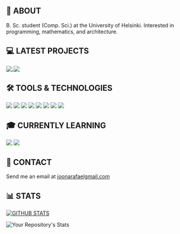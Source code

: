 ## :wave: ABOUT
B. Sc. student (Comp. Sci.) at the University of Helsinki. Interested in programming, mathematics, and architecture.

## :computer: LATEST PROJECTS
<a href="https://blastcalc.vercel.app/">
  <img align="center" src="https://github-readme-stats.vercel.app/api/pin/?username=joonarafael&repo=blast-calc&theme=dark" />
</a>
<a href="https://visualpathfinder.vercel.app/">
  <img align="center" src="https://github-readme-stats.vercel.app/api/pin/?username=joonarafael&repo=visualpathfinder&theme=dark" />
</a>

## :hammer_and_wrench: TOOLS & TECHNOLOGIES
![](https://img.shields.io/badge/-JavaScript-informational?style=flat&color=informational&logo=javascript)
![](https://img.shields.io/badge/-TypeScript-informational?style=flat&color=informational&logo=typescript)
![](https://img.shields.io/badge/-HTML-informational?style=flat&color=informational&logo=html5)
![](https://img.shields.io/badge/-TailwindCSS-informational?style=flat&color=informational&logo=tailwindcss)
![](https://img.shields.io/badge/-React-informational?style=flat&color=informational&logo=react)
![](https://img.shields.io/badge/-Node-informational?style=flat&color=informational&logo=node.js)
![](https://img.shields.io/badge/-Jest-informational?style=flat&color=informational&logo=jest)
![](https://img.shields.io/badge/-Python-informational?style=flat&color=informational&logo=python)

## :mortar_board: CURRENTLY LEARNING
![](https://img.shields.io/badge/-C++-informational?style=flat&color=informational&logo=c++)
![](https://img.shields.io/badge/-Haskell-informational?style=flat&color=informational&logo=haskell)

## :email: CONTACT
Send me an email at [joonarafaelgmail.com](mailto:joonarafaelgmail.com)

## :bar_chart: STATS
[![GITHUB STATS](https://github-readme-stats.vercel.app/api?username=joonarafael&theme=dark&count_private=true)](https://github.com/anuraghazra/github-readme-stats)

![Your Repository's Stats](https://github-readme-stats.vercel.app/api/top-langs/?username=joonarafael&theme=dark)
